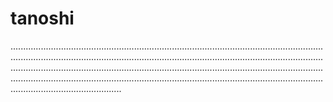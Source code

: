 # tanoshi

............................................................................................................................................................................................................................................................................................................................................................................................................................................................................................................................................................